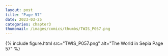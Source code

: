 ```yaml
---
layout: post
title: "Page 57"
date: 2023-03-25
categories: chapter3
thumbnail: /images/comics/thumbs/TWIS_P057.png
---
```


{% include figure.html src="TWIS_P057.png" alt="The World in Sepia Page 57" %}